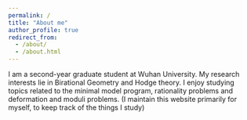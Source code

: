 ```yaml
---
permalink: /
title: "About me"
author_profile: true
redirect_from: 
  - /about/
  - /about.html
---
```


I am a second-year graduate student at Wuhan University. My research interests lie in Birational Geometry and Hodge theory. I enjoy studying topics related to the minimal model program, rationality problems and deformation and moduli problems. (I maintain this website primarily for myself, to keep track of the things I study)
